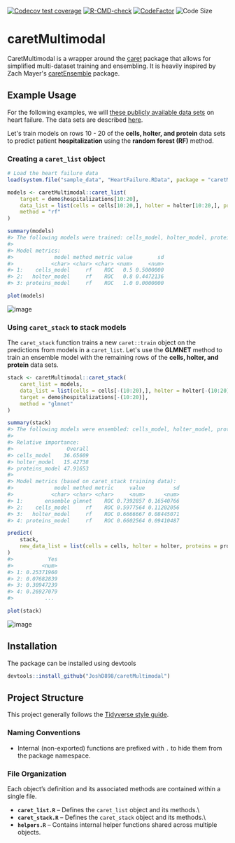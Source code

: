 <!-- badges: start -->

[![Codecov test
coverage](https://codecov.io/gh/JoshD898/caretMultimodal/graph/badge.svg)](https://app.codecov.io/gh/JoshD898/caretMultimodal)
[![R-CMD-check](https://github.com/JoshD898/caretMultimodal/actions/workflows/R-CMD-check.yaml/badge.svg)](https://github.com/JoshD898/caretMultimodal/actions/workflows/R-CMD-check.yaml)
[![CodeFactor](https://www.codefactor.io/repository/github/joshd898/caretmultimodal/badge)](https://www.codefactor.io/repository/github/joshd898/caretmultimodal)
![Code Size](https://img.shields.io/github/languages/code-size/joshD898/caretMultimodal)

<!-- badges: end -->

# caretMultimodal

CaretMultimodal is a wrapper around the
[caret](https://github.com/topepo/caret) package that allows for
simplified multi-dataset training and ensembling. It is heavily inspired
by Zach Mayer's
[caretEnsemble](https://github.com/zachmayer/caretEnsemble) package.

## Example Usage

For the following examples, we will [these publicly available data
sets](https://amritsingh.shinyapps.io/omicsBioAnalytics/) on heart
failure. The data sets are described
[here](https://pubmed.ncbi.nlm.nih.gov/30935638/).

Let's train models on rows 10 - 20 of the **cells, holter, and protein**
data sets to predict patient **hospitalization** using the **random
forest (RF)** method.

### Creating a `caret_list` object

``` r
# Load the heart failure data
load(system.file("sample_data", "HeartFailure.RData", package = "caretMultimodal")) 

models <- caretMultimodal::caret_list(
    target = demo$hospitalizations[10:20], 
    data_list = list(cells = cells[10:20,], holter = holter[10:20,], proteins = proteins[10:20,]), 
    method = "rf"
)

summary(models)
#> The following models were trained: cells_model, holter_model, proteins_model 
#>
#> Model metrics:
#>             model method metric value        sd
#>            <char> <char> <char> <num>     <num>
#> 1:    cells_model     rf    ROC   0.5 0.5000000
#> 2:   holter_model     rf    ROC   0.8 0.4472136
#> 3: proteins_model     rf    ROC   1.0 0.0000000

plot(models)
```

![image](https://github.com/user-attachments/assets/6c896c2a-a88f-4263-a0e7-d95e12138b87)

### Using `caret_stack` to stack models

The `caret_stack` function trains a new `caret::train` object on the
predictions from models in a `caret_list`. Let's use the **GLMNET**
method to train an ensemble model with the remaining rows of the
**cells, holter, and protein** data sets.

``` r
stack <- caretMultimodal::caret_stack(
    caret_list = models,
    data_list = list(cells = cells[-(10:20),], holter = holter[-(10:20),], proteins = proteins[-(10:20),]),
    target = demo$hospitalizations[-(10:20)], 
    method = "glmnet"
)

summary(stack)
#> The following models were ensembled: cells_model, holter_model, proteins_model  
#> 
#> Relative importance:
#>                 Overall
#> cells_model    36.65609
#> holter_model   15.42738
#> proteins_model 47.91653
#> 
#> Model metrics (based on caret_stack training data):
#>             model method metric     value         sd
#>            <char> <char> <char>     <num>      <num>
#> 1:       ensemble glmnet    ROC 0.7392857 0.16540766
#> 2:    cells_model     rf    ROC 0.5977564 0.11202056
#> 3:   holter_model     rf    ROC 0.6666667 0.08445071
#> 4: proteins_model     rf    ROC 0.6602564 0.09410487

predict(
    stack,
    new_data_list = list(cells = cells, holter = holter, proteins = proteins)
)
#>           Yes
#>         <num>
#> 1: 0.25371960
#> 2: 0.07682839
#> 3: 0.30947239
#> 4: 0.26927079
#>          ...

plot(stack)
```

![image](https://github.com/user-attachments/assets/5e51c9fc-9e83-4d2b-9ab5-1085fff78d88)

## Installation

The package can be installed using devtools

``` r
devtools::install_github("JoshD898/caretMultimodal")
```

## Project Structure

This project generally follows the [Tidyverse style
guide](https://style.tidyverse.org/).

### Naming Conventions

-   Internal (non-exported) functions are prefixed with `.` to hide them
    from the package namespace.

### File Organization

Each object’s definition and its associated methods are contained within
a single file.

-   **`caret_list.R`** – Defines the `caret_list` object and its
    methods.\
-   **`caret_stack.R`** – Defines the `caret_stack` object and its
    methods.\
-   **`helpers.R`** – Contains internal helper functions shared across
    multiple objects.
